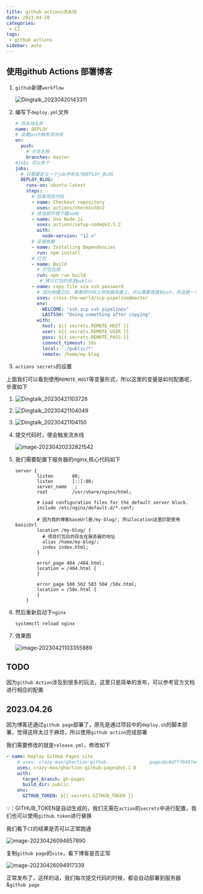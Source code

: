 ```yaml
---
title: github actions流水线
date: 2023-04-20
categories:
 - CI
tags:
 - github actions
sidebar: auto
---
```


## 使用github Actions 部署博客

1. `github`新建`workflow`

   ![Dingtalk_20230420143311](/my-blog/ci/actions/Dingtalk_20230420143311.jpg)

2. 编写下`deploy.yml`文件

   ```yaml
   # 流水线名称
   name: DEPLOY
   # 设置push触发流水线
   on:
     push:
       # 分支名称
       branches: master
   #jobs 可以多个
   jobs:
     # 只需要定义一个job并命名为DEPLOY_BLOG
     DEPLOY_BLOG:
       runs-on: ubuntu-latest
       steps:
         # 拉取项目代码
         - name: Checkout repository
           uses: actions/checkout@v2
         # 给当前环境下载node
         - name: Use Node.js
           uses: actions/setup-node@v2.5.2
           with:
             node-version: "12.x"
         # 安装依赖
         - name: Installing Dependencies
           run: npm install
         # 打包
         - name: Build
           # 打包应用
           run: npm run build
         	# 拷贝打包的资源public
         - name: copy file via ssh password
           # 因为构建之后，需要把代码上传到服务器上，所以需要连接到ssh，并且做一个拷贝操作
           uses: cross-the-world/scp-pipeline@master
           env:
             WELCOME: "ssh scp ssh pipelines"
             LASTSSH: "Doing something after copying"
           with:
             host: ${{ secrets.REMOTE_HOST }}
             user: ${{ secrets.REMOTE_USER }}
             pass: ${{ secrets.REMOTE_PASS }}
             connect_timeout: 10s
             local: './public/*'
             remote: /home/my-blog
   
   ```

3.  `actions secrets`的设置

   上面我们可以看到使用`REMOTE_HOST`等变量形式，所以这里的变量是如何配置呢，步骤如下
   
   1. ![Dingtalk_20230421103726](/my-blog/ci/actions/Dingtalk_20230421103726.jpg)
   2. ![Dingtalk_20230421104049](/my-blog/ci/actions/Dingtalk_20230421104049.jpg)
   3. ![Dingtalk_20230421104150](/my-blog/ci/actions/Dingtalk_20230421104150.jpg)


4. 提交代码时，便会触发流水线

   ![image-20230420232821542](/my-blog/ci/actions/image-20230420232821542.png)

5. 我们需要配置下服务器的nginx,核心代码如下

   ```nginx
   server {
           listen       80;
           listen       [::]:80;
           server_name  _;
           root         /usr/share/nginx/html;
   
           # Load configuration files for the default server block.
           include /etc/nginx/default.d/*.conf;
           
           # 因为我的博客baseUrl是/my-blog/, 所以location这里匹配使用basicUrl
           location /my-blog/ {
             # 项目打包后的存在在服务器的地址
             alias /home/my-blog/;
             index index.html;
           }
   
           error_page 404 /404.html;
           location = /404.html {
           }
   
           error_page 500 502 503 504 /50x.html;
           location = /50x.html {
           }
       }
   ```

6. 然后重新启动下`nginx`

   ```shell
   systemctl reload nginx
   ```

7. 效果图

   ![image-20230421103355889](/my-blog/ci/actions/image-20230421103355889.png)

## TODO

因为`github Action`涉及到很多的玩法，这里只是简单的发布，可以参考官方文档进行相应的配置



## 2023.04.26

因为博客还通过`github page`部署了，原先是通过项目中的`deploy.sh`的脚本部署，觉得这样太过于麻烦，所以使用`github action`完成部署

我们需要修改的就是`release.yml`，修改如下

```yaml
- name: Deploy GitHub Pages site
	# uses: crazy-max/ghaction-github-			     pages@c0d7ff0487ee0415efb7f32dab10ea880330b1dd
	uses: crazy-max/ghaction-github-pages@v3.1.0
    with:
      target_branch: gh-pages
      build_dir: public
    env:
      GITHUB_TOKEN: ${{ secrets.GITHUB_TOKEN }}
```

💡：GITHUB_TOKEN是自动生成的，我们无需在`action`的`secrets`中进行配置，我们也可以使用`github.token`进行替换

我们看下`CI`的结果是否可以正常跑通

![image-20230426094657890](/my-blog/ci/actions/image-20230426094657890.png)

复制`github page`的`site`，看下博客是否正常

![image-20230426094917339](/my-blog/ci/actions/image-20230426094917339.png)

正常发布了，这样的话，我们每次提交代码的时候，都会自动部署到服务器&`github page`
